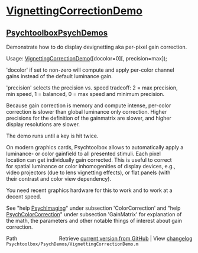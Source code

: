 # [VignettingCorrectionDemo](VignettingCorrectionDemo)
## [Psychtoolbox](Psychtoolbox)[PsychDemos](PsychDemos)

Demonstrate how to do display devignetting aka per-pixel gain correction.  
  
Usage: [VignettingCorrectionDemo](VignettingCorrectionDemo)([docolor=0][, precision=max]);  
  
'docolor' if set to non-zero will compute and apply per-color channel  
gains instead of the default luminance gain.  
  
'precision' selects the precision vs. speed tradeoff: 2 = max precision,  
min speed, 1 = balanced, 0 = max speed and minimum precision.  
  
Because gain correction is memory and compute intense, per-color  
correction is slower than global luminance only correction. Higher  
precisions for the definition of the gainmatrix are slower, and higher  
display resolutions are slower.  
  
The demo runs until a key is hit twice.  
  
On modern graphics cards, Psychtoolbox allows to automatically apply a  
luminance- or color gainfield to all presented stimuli. Each pixel  
location can get individually gain corrected. This is useful to correct  
for spatial luminance or color inhomogenities of display devices, e.g.,  
video projectors (due to lens vignetting effects), or flat panels (with  
their contrast and color view dependency).  
  
You need recent graphics hardware for this to work and to work at a  
decent speed.  
  
See "help [PsychImaging](PsychImaging)" under subsection 'ColorCorrection' and "help  
[PsychColorCorrection](PsychColorCorrection)" under subsection 'GainMatrix' for explanation of  
the math, the parameters and other notable things of interest about gain  
correction.  
  




<div class="code_header" style="text-align:right;">
  <span style="float:left;">Path&nbsp;&nbsp;</span> <span class="counter">Retrieve <a href=
  "https://raw.github.com/Psychtoolbox-3/Psychtoolbox-3/beta/Psychtoolbox/PsychDemos/VignettingCorrectionDemo.m">current version from GitHub</a> | View <a href=
  "https://github.com/Psychtoolbox-3/Psychtoolbox-3/commits/beta/Psychtoolbox/PsychDemos/VignettingCorrectionDemo.m">changelog</a></span>
</div>
<div class="code">
  <code>Psychtoolbox/PsychDemos/VignettingCorrectionDemo.m</code>
</div>

